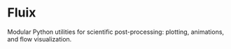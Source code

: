 # Fluix
Modular Python utilities for scientific post-processing: plotting, animations, and flow visualization.
